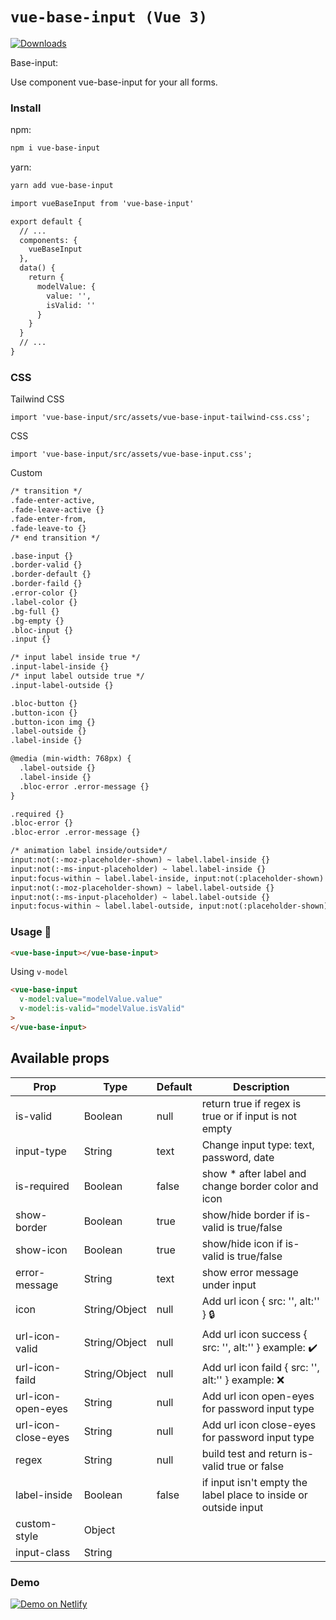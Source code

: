 # `vue-base-input (Vue 3)`

[![Downloads](https://img.shields.io/npm/dm/vuejs-datepicker.svg)](https://www.npmjs.com/package/vue-base-input)

Base-input:

Use component vue-base-input for your all forms.

### Install

npm:
```html
npm i vue-base-input
```

yarn:
```html
yarn add vue-base-input
```

```html
import vueBaseInput from 'vue-base-input'

export default {
  // ...
  components: {
    vueBaseInput
  },
  data() {
    return {
      modelValue: {
        value: '',
        isValid: ''
      }
    }
  }
  // ...
}

```

### CSS

Tailwind CSS
```
import 'vue-base-input/src/assets/vue-base-input-tailwind-css.css';
```
CSS
```
import 'vue-base-input/src/assets/vue-base-input.css';
```
Custom
```html
/* transition */
.fade-enter-active,
.fade-leave-active {}
.fade-enter-from,
.fade-leave-to {}
/* end transition */

.base-input {}
.border-valid {}
.border-default {}
.border-faild {}
.error-color {}
.label-color {}
.bg-full {}
.bg-empty {}
.bloc-input {}
.input {}

/* input label inside true */
.input-label-inside {}
/* input label outside true */
.input-label-outside {}

.bloc-button {}
.button-icon {}
.button-icon img {}
.label-outside {}
.label-inside {}

@media (min-width: 768px) {
  .label-outside {}
  .label-inside {}
  .bloc-error .error-message {}
}

.required {}
.bloc-error {}
.bloc-error .error-message {}

/* animation label inside/outside*/
input:not(:-moz-placeholder-shown) ~ label.label-inside {}
input:not(:-ms-input-placeholder) ~ label.label-inside {}
input:focus-within ~ label.label-inside, input:not(:placeholder-shown) ~ label.label-inside {}
input:not(:-moz-placeholder-shown) ~ label.label-outside {}
input:not(:-ms-input-placeholder) ~ label.label-outside {}
input:focus-within ~ label.label-outside, input:not(:placeholder-shown) ~ label.label-outside {}
```

### Usage 🚀

```html
<vue-base-input></vue-base-input>
```

Using ```v-model```

```html
<vue-base-input
  v-model:value="modelValue.value"
  v-model:is-valid="modelValue.isValid"
>
</vue-base-input>
```

## Available props

| Prop                          | Type            | Default     | Description                                           |
|-------------------------------|-----------------|-------------|-------------------------------------------------------|
| is-valid                      | Boolean         | null        | return true if regex is true or if input is not empty |
| input-type                    | String          | text        | Change input type: text, password, date               |
| is-required                   | Boolean         | false       | show * after label and change border color and icon   |
| show-border                   | Boolean         | true        | show/hide border if is-valid is true/false            |
| show-icon                     | Boolean         | true        | show/hide icon if is-valid is true/false              |
| error-message                 | String          | text        | show error message under input                        |
| icon                          | String/Object   | null        | Add url icon { src: '', alt:'' } :lock:                                   |
| url-icon-valid                | String/Object   | null        | Add url icon success { src: '', alt:'' } example: :heavy_check_mark:      |
| url-icon-faild                | String/Object   | null        | Add url icon faild { src: '', alt:'' } example: :x:                       |
| url-icon-open-eyes            | String   | null        | Add url icon open-eyes for password input type        |
| url-icon-close-eyes           | String   | null        | Add url icon close-eyes for password input type       |
| regex                         | String          | null        | build test and return is-valid true or false          |
| label-inside                  | Boolean         | false       | if input isn't empty the label place to inside or outside input                                      |
| custom-style                  | Object          |             |                                                       |
| input-class                   | String          |             |                                                       |


### Demo

[![Demo on Netlify](https://www.netlify.com/img/deploy/button.svg)](https://vue-base-input.netlify.app/)
